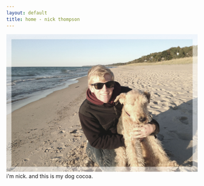 ```yaml
---
layout: default
title: home - nick thompson
---
```


![Picture of me](/images/nickcocoa.jpg)
i'm nick. and this is my dog cocoa.
